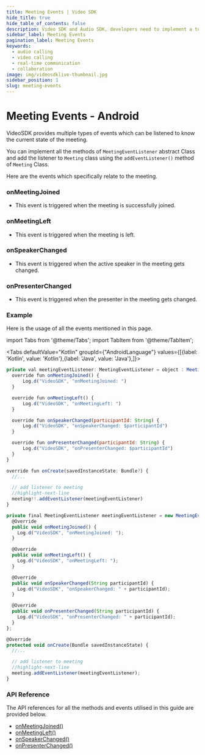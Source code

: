 ```yaml
---
title: Meeting Events | Video SDK
hide_title: true
hide_table_of_contents: false
description: Video SDK and Audio SDK, developers need to implement a token server. This requires efforts on both the front-end and backend.
sidebar_label: Meeting Events
pagination_label: Meeting Events
keywords:
  - audio calling
  - video calling
  - real-time communication
  - collaboration
image: img/videosdklive-thumbnail.jpg
sidebar_position: 1
slug: meeting-events
---
```


# Meeting Events - Android

VideoSDK provides multiple types of events which can be listened to know the current state of the meeting.

You can implement all the methods of `MeetingEventListener` abstract Class and add the listener to `Meeting` class using the `addEventListener()` method of `Meeting` Class.

Here are the events which specifically relate to the meeting.

### onMeetingJoined

- This event is triggered when the meeting is successfully joined.

### onMeetingLeft

- This event is triggered when the meeting is left.

### onSpeakerChanged

- This event is triggered when the active speaker in the meeting gets changed.

### onPresenterChanged

- This event is triggered when the presenter in the meeting gets changed.

### Example

Here is the usage of all the events mentioned in this page.

import Tabs from '@theme/Tabs';
import TabItem from '@theme/TabItem';

<Tabs
defaultValue="Kotlin"
groupId={"AndroidLanguage"}
values={[{label: 'Kotlin', value: 'Kotlin'},{label: 'Java', value: 'Java'},]}>

<TabItem value="Kotlin">

```js
private val meetingEventListener: MeetingEventListener = object : MeetingEventListener() {
  override fun onMeetingJoined() {
      Log.d("VideoSDK", "onMeetingJoined: ")
  }

  override fun onMeetingLeft() {
      Log.d("VideoSDK", "onMeetingLeft: ")
  }

  override fun onSpeakerChanged(participantId: String) {
      Log.d("VideoSDK", "onSpeakerChanged: $participantId")
  }

  override fun onPresenterChanged(participantId: String) {
      Log.d("VideoSDK", "onPresenterChanged: $participantId")
  }
}

override fun onCreate(savedInstanceState: Bundle?) {
  //...

  // add listener to meeting
  //highlight-next-line
  meeting!!.addEventListener(meetingEventListener)
}
```

</TabItem>

<TabItem value="Java">

```js
private final MeetingEventListener meetingEventListener = new MeetingEventListener() {
  @Override
  public void onMeetingJoined() {
    Log.d("VideoSDK", "onMeetingJoined: ");
  }

  @Override
  public void onMeetingLeft() {
    Log.d("VideoSDK", "onMeetingLeft: ");
  }

  @Override
  public void onSpeakerChanged(String participantId) {
    Log.d("VideoSDK", "onSpeakerChanged: " + participantId);
  }

  @Override
  public void onPresenterChanged(String participantId) {
    Log.d("VideoSDK", "onPresenterChanged: " + participantId);
  }
};

@Override
protected void onCreate(Bundle savedInstanceState) {
  //...

  // add listener to meeting
  //highlight-next-line
  meeting.addEventListener(meetingEventListener);
}
```

</TabItem>

</Tabs>

### API Reference

The API references for all the methods and events utilised in this guide are provided below.

- [onMeetingJoined()](/android/api/sdk-reference/meeting-class/meeting-event-listener-class#onmeetingjoined)
- [onMeetingLeft()](/android/api/sdk-reference/meeting-class/meeting-event-listener-class#onmeetingleft)
- [onSpeakerChanged()](/android/api/sdk-reference/meeting-class/meeting-event-listener-class#onspeakerchanged)
- [onPresenterChanged()](/android/api/sdk-reference/meeting-class/meeting-event-listener-class#onpresenterchanged)
